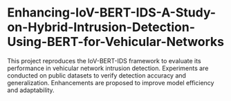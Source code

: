 # Enhancing-IoV-BERT-IDS-A-Study-on-Hybrid-Intrusion-Detection-Using-BERT-for-Vehicular-Networks
This project reproduces the IoV-BERT-IDS framework to evaluate its performance in vehicular network intrusion detection. Experiments are conducted on public datasets to verify detection accuracy and generalization. Enhancements are proposed to improve model efficiency and adaptability.
